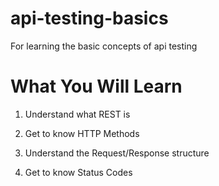 # api-testing-basics
For learning the basic concepts of api testing

# What You Will Learn
1. Understand what REST is

2. Get to know HTTP Methods

3. Understand the Request/Response structure

4. Get to know Status Codes
